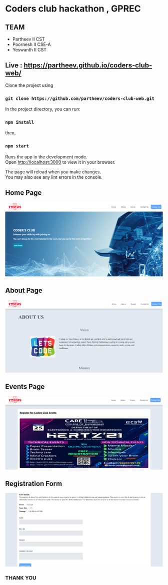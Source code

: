 # Coders club hackathon , GPREC
## TEAM
- Partheev II CST
- Poornesh II CSE-A
- Yeswanth II CST
## Live : https://partheev.github.io/coders-club-web/
Clone the project using 
### `git clone https://github.com/partheev/coders-club-web.git`

In the project directory, you can run:

### `npm install`
then,
### `npm start`

Runs the app in the development mode.\
Open [http://localhost:3000](http://localhost:3000) to view it in your browser.

The page will reload when you make changes.\
You may also see any lint errors in the console.
## Home Page
![Home Page](https://github.com/partheev/coders-club-web/blob/master/screenshots/homepage.png)

## About Page
![About Page](https://github.com/partheev/coders-club-web/blob/master/screenshots/aboutpage.png)

## Events Page
![Events Page](https://github.com/partheev/coders-club-web/blob/master/screenshots/events1.png)

## Registration Form
![Events Page](https://github.com/partheev/coders-club-web/blob/master/screenshots/events2.png)


### THANK YOU


